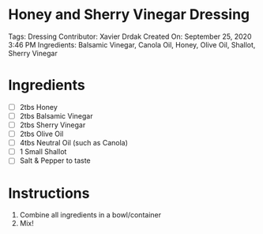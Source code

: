 # Honey and Sherry Vinegar Dressing

Tags: Dressing
Contributor: Xavier Drdak
Created On: September 25, 2020 3:46 PM
Ingredients: Balsamic Vinegar, Canola Oil, Honey, Olive Oil, Shallot, Sherry Vinegar

# Ingredients

- [ ]  2tbs Honey
- [ ]  2tbs Balsamic Vinegar
- [ ]  2tbs Sherry Vinegar
- [ ]  2tbs Olive Oil
- [ ]  4tbs Neutral Oil (such as Canola)
- [ ]  1 Small Shallot
- [ ]  Salt & Pepper to taste

# Instructions

1. Combine all ingredients in a bowl/container
2. Mix!